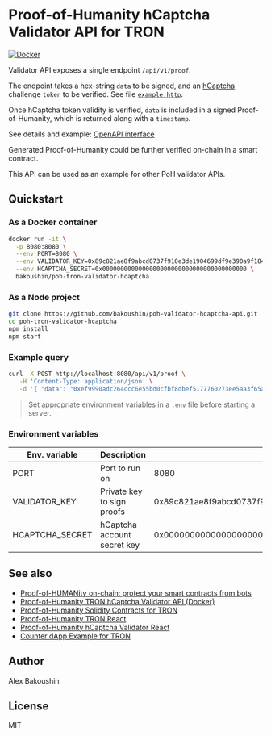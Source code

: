# Proof-of-Humanity hCaptcha Validator API for TRON

[![Docker](https://img.shields.io/docker/pulls/bakoushin/poh-tron-validator-hcaptcha)](https://hub.docker.com/r/bakoushin/poh-tron-validator-hcaptcha)

Validator API exposes a single endpoint `/api/v1/proof`.

The endpoint takes a hex-string `data` to be signed, and an [hCaptcha](https://www.hcaptcha.com/) challenge `token` to be verified. See file [`example.http`](example.http).

Once hCaptcha token validity is verified, `data` is included in a signed Proof-of-Humanity, which is returned along with a `timestamp`.

See details and example: [OpenAPI interface](https://app.swaggerhub.com/apis-docs/bakoushin/poh-validator-hcaptcha/0.0.1)

Generated Proof-of-Humanity could be further verified on-chain in a smart contract.

This API can be used as an example for other PoH validator APIs.

## Quickstart

### As a Docker container

```bash
docker run -it \
  -p 8080:8080 \
  --env PORT=8080 \
  --env VALIDATOR_KEY=0x89c821ae8f9abcd0737f910e3de1904699df9e390a9f184f01f941e20dac8a52 \
  --env HCAPTCHA_SECRET=0x0000000000000000000000000000000000000000 \
  bakoushin/poh-tron-validator-hcaptcha
```

### As a Node project

```bash
git clone https://github.com/bakoushin/poh-validator-hcaptcha-api.git
cd poh-tron-validator-hcaptcha
npm install
npm start
```

### Example query

```bash
curl -X POST http://localhost:8080/api/v1/proof \
   -H 'Content-Type: application/json' \
   -d '{ "data": "0xef9990adc264ccc6e55bd0cfbf8dbef5177760273ee5aa3f65aae4bbb014750f", "token": "10000000-aaaa-bbbb-cccc-000000000001" }'
```

> Set appropriate environment variables in a `.env` file before starting a server.

### Environment variables

| Env. variable   | Description                 | Example                                                            |
| --------------- | --------------------------- | ------------------------------------------------------------------ |
| PORT            | Port to run on              | 8080                                                               |
| VALIDATOR_KEY   | Private key to sign proofs  | 0x89c821ae8f9abcd0737f910e3de1904699df9e390a9f184f01f941e20dac8a52 |
| HCAPTCHA_SECRET | hCaptcha account secret key | 0x0000000000000000000000000000000000000000                         |

## See also

- [Proof-of-HUMANity on-chain: protect your smart contracts from bots](https://www.humanprotocol.org/blog/proof-of-humanity-on-chain-protect-your-smart-contracts-from-bots)
- [Proof-of-Humanity TRON hCaptcha Validator API (Docker)](https://hub.docker.com/r/bakoushin/poh-tron-validator-hcaptcha)
- [Proof-of-Humanity Solidity Contracts for TRON](https://npmjs.com/package/poh-tron-contracts)
- [Proof-of-Humanity TRON React](https://npmjs.com/packages/poh-tron-react)
- [Proof-of-Humanity hCaptcha Validator React](https://npmjs.com/package/poh-validator-hcaptcha-react)
- [Counter dApp Example for TRON](https://github.com/bakoushin/poh-tron-counter-example)

## Author

Alex Bakoushin

## License

MIT
